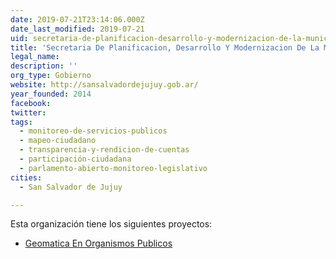 ```yaml
---
date: 2019-07-21T23:14:06.000Z
date_last_modified: 2019-07-21
uid: secretaria-de-planificacion-desarrollo-y-modernizacion-de-la-municipalidad-de-san-salvador-de-jujuy
title: 'Secretaria De Planificacion, Desarrollo Y Modernizacion De La Municipalidad De San Salvador De Jujuy'
legal_name: 
description: ''
org_type: Gobierno
website: http://sansalvadordejujuy.gob.ar/
year_founded: 2014
facebook: 
twitter: 
tags:
  - monitoreo-de-servicios-publicos
  - mapeo-ciudadano
  - transparencia-y-rendicion-de-cuentas
  - participación-ciudadana
  - parlamento-abierto-monitoreo-legislativo
cities: 
  - San Salvador de Jujuy

---
```


Esta organización tiene los siguientes proyectos:

- [Geomatica En Organismos Publicos](/proyectos/geomatica-en-organismos-publicos)
